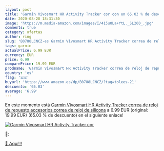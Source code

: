 ```yaml
---
layout: post
title: 'Garmin Vivosmart HR Activity Tracker cor con un 65.03 % de descuento'
date: 2020-08-28 18:31:30
image: 'https://m.media-amazon.com/images/I/415uOLa+YtL._SL200_.jpg'
comments: true
category: ofertas
author: ring
slug: 'B0788LCNCZ-es Garmin Vivosmart HR Activity Tracker correa de reloj de...'
tags: garmin
actualPrice: 6.99 EUR
currency: EUR
price: 6.99
comparePrice: 19.99 EUR
prodname: 'Garmin Vivosmart HR Activity Tracker correa de reloj de repuesto  accesorios correa de reloj de silicona'
country: 'es'
flag: '🇪🇸'
buyurl: 'https://www.amazon.es/dp/B0788LCNCZ/?tag=tolees-21'
descuento: '65.03'
average: '6.99'
---
```


En este momento está [Garmin Vivosmart HR Activity Tracker correa de reloj de repuesto  accesorios correa de reloj de silicona](https://www.amazon.es/dp/B0788LCNCZ/?tag=tolees-21) a 6.99 EUR (original: 19.99 EUR) (65.03 %  de descuento) en el siguiente enlace!

[![Garmin Vivosmart HR Activity Tracker cor](https://m.media-amazon.com/images/I/415uOLa+YtL._SL200_.jpg)](https://www.amazon.es/dp/B0788LCNCZ/?tag=tolees-21)

🔎:


[🛒 Aquí!!!](https://www.amazon.es/dp/B0788LCNCZ/?tag=tolees-21)
